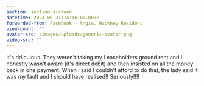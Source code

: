 ```yaml
---
section: section-sixteen
datetime: 2024-06-21T14:46:00.000Z
forwarded-from: Facebook - Angie, Hackney Resident
view-count: ""
avatar-src: /images/uploads/generic-avatar.png
video-src: ""
---
```

It's ridiculous. They weren't taking my Leaseholders ground rent and I honestly wasn't aware (it's direct debit) and then insisted on all the money back in one payment. When I said I couldn't afford to do that, the lady said it was my fault and I should have realised!! Seriously!!!!
